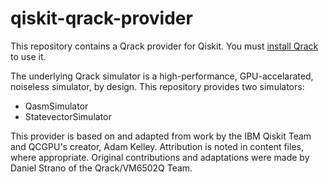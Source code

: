 # qiskit-qrack-provider

This repository contains a Qrack provider for Qiskit. You must [install Qrack](https://github.com/vm6502q/qrack) to use it.

The underlying Qrack simulator is a high-performance, GPU-accelarated, noiseless simulator, by design. This repository provides two simulators:

- QasmSimulator
- StatevectorSimulator

This provider is based on and adapted from work by the IBM Qiskit Team and QCGPU's creator, Adam Kelley. Attribution is noted in content files, where appropriate. Original contributions and adaptations were made by Daniel Strano of the Qrack/VM6502Q Team.
